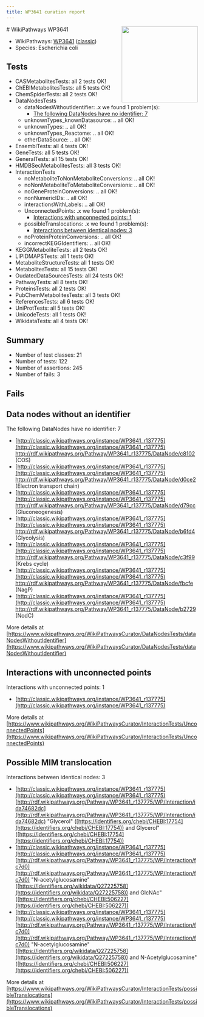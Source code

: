 ```yaml
---
title: WP3641 curation report
---
```


<img style="float: right; width: 200px" src="https://upload.wikimedia.org/wikipedia/commons/thumb/8/83/Wplogo_with_text_500.png/640px-Wplogo_with_text_500.png" />
# WikiPathways WP3641

* WikiPathways: [WP3641](https://wikipathways.org/pathways/WP3641) ([classic](https://classic.wikipathways.org/instance/WP3641))
* Species: Escherichia coli
## Tests
* CASMetabolitesTests: all 2 tests OK!
* ChEBIMetabolitesTests: all 5 tests OK!
* ChemSpiderTests: all 2 tests OK!
* DataNodesTests
    * dataNodesWithoutIdentifier: .x we found 1 problem(s):
        * [The following DataNodes have no identifier: 7](#d2d32fa6)
    * unknownTypes_knownDatasource: .. all OK!
    * unknownTypes: .. all OK!
    * unknownTypes_Reactome: .. all OK!
    * otherDataSource: .. all OK!
* EnsemblTests: all 4 tests OK!
* GeneTests: all 5 tests OK!
* GeneralTests: all 15 tests OK!
* HMDBSecMetabolitesTests: all 3 tests OK!
* InteractionTests
    * noMetaboliteToNonMetaboliteConversions: .. all OK!
    * noNonMetaboliteToMetaboliteConversions: .. all OK!
    * noGeneProteinConversions: .. all OK!
    * nonNumericIDs: .. all OK!
    * interactionsWithLabels: .. all OK!
    * UnconnectedPoints: .x we found 1 problem(s):
        * [Interactions with unconnected points: 1](#35a61ad9)
    * possibleTranslocations: .x we found 1 problem(s):
        * [Interactions between identical nodes: 3](#1c118208)
    * noProteinProteinConversions: .. all OK!
    * incorrectKEGGIdentifiers: .. all OK!
* KEGGMetaboliteTests: all 2 tests OK!
* LIPIDMAPSTests: all 1 tests OK!
* MetaboliteStructureTests: all 1 tests OK!
* MetabolitesTests: all 15 tests OK!
* OudatedDataSourcesTests: all 24 tests OK!
* PathwayTests: all 8 tests OK!
* ProteinsTests: all 2 tests OK!
* PubChemMetabolitesTests: all 3 tests OK!
* ReferencesTests: all 6 tests OK!
* UniProtTests: all 5 tests OK!
* UnicodeTests: all 1 tests OK!
* WikidataTests: all 4 tests OK!


## Summary

* Number of test classes: 21
* Number of tests: 122
* Number of assertions: 245
* Number of fails: 3

## Fails

<a name="d2d32fa6" />

## Data nodes without an identifier

The following DataNodes have no identifier: 7

* [http://classic.wikipathways.org/instance/WP3641_r137775](http://classic.wikipathways.org/instance/WP3641_r137775) http://rdf.wikipathways.org/Pathway/WP3641_r137775/DataNode/c8102 (COS)
* [http://classic.wikipathways.org/instance/WP3641_r137775](http://classic.wikipathways.org/instance/WP3641_r137775) http://rdf.wikipathways.org/Pathway/WP3641_r137775/DataNode/d0ce2 (Electron transport 
chain)
* [http://classic.wikipathways.org/instance/WP3641_r137775](http://classic.wikipathways.org/instance/WP3641_r137775) http://rdf.wikipathways.org/Pathway/WP3641_r137775/DataNode/d79cc (Gluconeogenesis)
* [http://classic.wikipathways.org/instance/WP3641_r137775](http://classic.wikipathways.org/instance/WP3641_r137775) http://rdf.wikipathways.org/Pathway/WP3641_r137775/DataNode/b6fd4 (Glycolysis)
* [http://classic.wikipathways.org/instance/WP3641_r137775](http://classic.wikipathways.org/instance/WP3641_r137775) http://rdf.wikipathways.org/Pathway/WP3641_r137775/DataNode/c3f99 (Krebs cycle)
* [http://classic.wikipathways.org/instance/WP3641_r137775](http://classic.wikipathways.org/instance/WP3641_r137775) http://rdf.wikipathways.org/Pathway/WP3641_r137775/DataNode/fbcfe (NagP)
* [http://classic.wikipathways.org/instance/WP3641_r137775](http://classic.wikipathways.org/instance/WP3641_r137775) http://rdf.wikipathways.org/Pathway/WP3641_r137775/DataNode/b2729 (NodC)


More details at [https://www.wikipathways.org/WikiPathwaysCurator/DataNodesTests/dataNodesWithoutIdentifier](https://www.wikipathways.org/WikiPathwaysCurator/DataNodesTests/dataNodesWithoutIdentifier)

<a name="35a61ad9" />

## Interactions with unconnected points

Interactions with unconnected points: 1

* [http://classic.wikipathways.org/instance/WP3641_r137775](http://classic.wikipathways.org/instance/WP3641_r137775)


More details at [https://www.wikipathways.org/WikiPathwaysCurator/InteractionTests/UnconnectedPoints](https://www.wikipathways.org/WikiPathwaysCurator/InteractionTests/UnconnectedPoints)

<a name="1c118208" />

## Possible MIM translocation

Interactions between identical nodes: 3

* [http://classic.wikipathways.org/instance/WP3641_r137775](http://classic.wikipathways.org/instance/WP3641_r137775) [http://rdf.wikipathways.org/Pathway/WP3641_r137775/WP/Interaction/ida74682dc](http://rdf.wikipathways.org/Pathway/WP3641_r137775/WP/Interaction/ida74682dc) "Glycerol" ([https://identifiers.org/chebi/CHEBI:17754](https://identifiers.org/chebi/CHEBI:17754)) and 
Glycerol" ([https://identifiers.org/chebi/CHEBI:17754](https://identifiers.org/chebi/CHEBI:17754))
* [http://classic.wikipathways.org/instance/WP3641_r137775](http://classic.wikipathways.org/instance/WP3641_r137775) [http://rdf.wikipathways.org/Pathway/WP3641_r137775/WP/Interaction/fc7d0](http://rdf.wikipathways.org/Pathway/WP3641_r137775/WP/Interaction/fc7d0) "N-acetylglucosamine" ([https://identifiers.org/wikidata/Q27225758](https://identifiers.org/wikidata/Q27225758)) and 
GlcNAc" ([https://identifiers.org/chebi/CHEBI:506227](https://identifiers.org/chebi/CHEBI:506227))
* [http://classic.wikipathways.org/instance/WP3641_r137775](http://classic.wikipathways.org/instance/WP3641_r137775) [http://rdf.wikipathways.org/Pathway/WP3641_r137775/WP/Interaction/fc7d0](http://rdf.wikipathways.org/Pathway/WP3641_r137775/WP/Interaction/fc7d0) "N-acetylglucosamine" ([https://identifiers.org/wikidata/Q27225758](https://identifiers.org/wikidata/Q27225758)) and 
N-Acetylglucosamine" ([https://identifiers.org/chebi/CHEBI:506227](https://identifiers.org/chebi/CHEBI:506227))


More details at [https://www.wikipathways.org/WikiPathwaysCurator/InteractionTests/possibleTranslocations](https://www.wikipathways.org/WikiPathwaysCurator/InteractionTests/possibleTranslocations)

